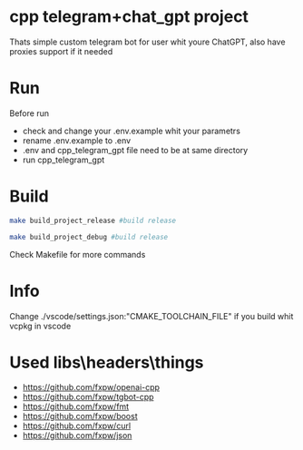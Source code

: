 # cpp telegram+chat_gpt project

Thats simple custom telegram bot for user whit youre ChatGPT, also have proxies support if it needed

# Run

Before run

* check and change your .env.example whit your parametrs
* rename .env.example to .env
* .env and cpp_telegram_gpt file need to be at same directory
* run cpp_telegram_gpt

# Build

```bash
make build_project_release #build release
```

```bash
make build_project_debug #build release
```

Check Makefile for more commands

# Info

Сhange ./vscode/settings.json:"CMAKE_TOOLCHAIN_FILE" if you build whit vcpkg in vscode

# Used libs\headers\things

* https://github.com/fxpw/openai-cpp
* https://github.com/fxpw/tgbot-cpp
* https://github.com/fxpw/fmt
* https://github.com/fxpw/boost
* https://github.com/fxpw/curl
* https://github.com/fxpw/json

